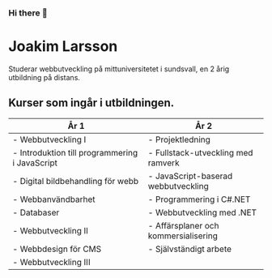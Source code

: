 ### Hi there 👋

<!--
**jocke-larsson/jocke-larsson** is a ✨ _special_ ✨ repository because its `README.md` (this file) appears on your GitHub profile.

Here are some ideas to get you started:

- 🔭 I’m currently working on ...
- 🌱 I’m currently learning ...
- 👯 I’m looking to collaborate on ...
- 🤔 I’m looking for help with ...
- 💬 Ask me about ...
- 📫 How to reach me: ...
- 😄 Pronouns: ...
- ⚡ Fun fact: ...
-->

# Joakim Larsson 

Studerar webbutveckling på mittuniversitetet i sundsvall, en 2 årig utbildning på distans.

## Kurser som ingår i utbildningen.

| År 1                                          | År 2                                  |
| -----                                         | -----                                 |
| - Webbutveckling I                            | - Projektledning                      |
| - Introduktion till programmering i JavaScript| - Fullstack-utveckling med ramverk    |
| - Digital bildbehandling för webb             | - JavaScript-baserad webbutveckling   |
| - Webbanvändbarhet                            | - Programmering i C#.NET              |
| - Databaser                                   | - Webbutveckling med .NET             |
| - Webbutveckling II                           | - Affärsplaner och kommersialisering  |
| - Webbdesign för CMS                          | - Självständigt arbete                |
| - Webbutveckling III                          |                                       |









